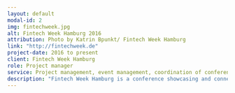 ```yaml
---
layout: default
modal-id: 2
img: fintechweek.jpg
alt: Fintech Week Hamburg 2016
attribution: Photo by Katrin Bpunkt/ Fintech Week Hamburg
link: "http://fintechweek.de"
project-date: 2016 to present
client: Fintech Week Hamburg
role: Project manager
service: Project management, event management, coordination of conference speakers, website and Social Media mangement
description: "Fintech Week Hamburg is a conference showcasing and connecting German fintech startups and companies. It gathers more than 1,000 stakeholders from the fintech and banking sector to discuss innovation in their industry, network, and create strategies for the future."
---
```

